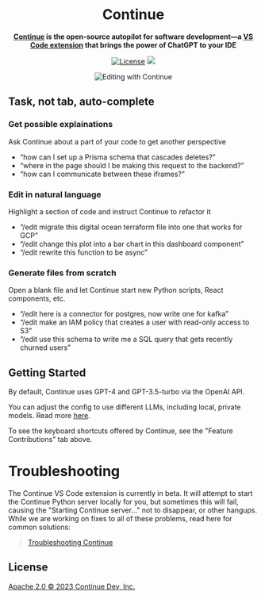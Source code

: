<h1 align="center">Continue</h1>

<div align="center">

**[Continue](https://continue.dev/docs) is the open-source autopilot for software development—a [VS Code extension](https://marketplace.visualstudio.com/items?itemName=Continue.continue) that brings the power of ChatGPT to your IDE**

</div>

<div align="center">

[![License](https://img.shields.io/badge/License-Apache_2.0-blue.svg)](https://opensource.org/licenses/Apache-2.0)
<a target="_blank" href="https://discord.gg/vapESyrFmJ" style="background:none">
<img src="https://img.shields.io/badge/discord-join-continue.svg?labelColor=191937&color=6F6FF7&logo=discord" />
</a>

![Editing with Continue](https://github.com/continuedev/continue/blob/main/readme.gif?raw=true)

</div>

## Task, not tab, auto-complete

### Get possible explainations

Ask Continue about a part of your code to get another perspective

- “how can I set up a Prisma schema that cascades deletes?”
- “where in the page should I be making this request to the backend?”
- “how can I communicate between these iframes?”

### Edit in natural language

Highlight a section of code and instruct Continue to refactor it

- “/edit migrate this digital ocean terraform file into one that works for GCP”
- “/edit change this plot into a bar chart in this dashboard component”
- “/edit rewrite this function to be async”

### Generate files from scratch

Open a blank file and let Continue start new Python scripts, React components, etc.

- “/edit here is a connector for postgres, now write one for kafka”
- “/edit make an IAM policy that creates a user with read-only access to S3”
- “/edit use this schema to write me a SQL query that gets recently churned users”

## Getting Started

By default, Continue uses GPT-4 and GPT-3.5-turbo via the OpenAI API.

You can adjust the config to use different LLMs, including local, private models. Read more [here](https://continue.dev/docs/customization#change-the-default-llm).

To see the keyboard shortcuts offered by Continue, see the "Feature Contributions" tab above.

# Troubleshooting

The Continue VS Code extension is currently in beta. It will attempt to start the Continue Python server locally for you, but sometimes this will fail, causing the "Starting Continue server..." not to disappear, or other hangups. While we are working on fixes to all of these problems, read here for common solutions:

> [Troubleshooting Continue](https://continue.dev/docs/troubleshooting)

## License

[Apache 2.0 © 2023 Continue Dev, Inc.](./LICENSE)
